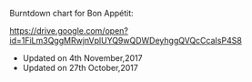 Burntdown chart for Bon Appétit:

https://drive.google.com/open?id=1FiLm3QggMRwjnVplUYQ9wQDWDeyhggQVQcCcaIsP4S8

- Updated on 4th November,2017
- Updated on 27th October,2017

